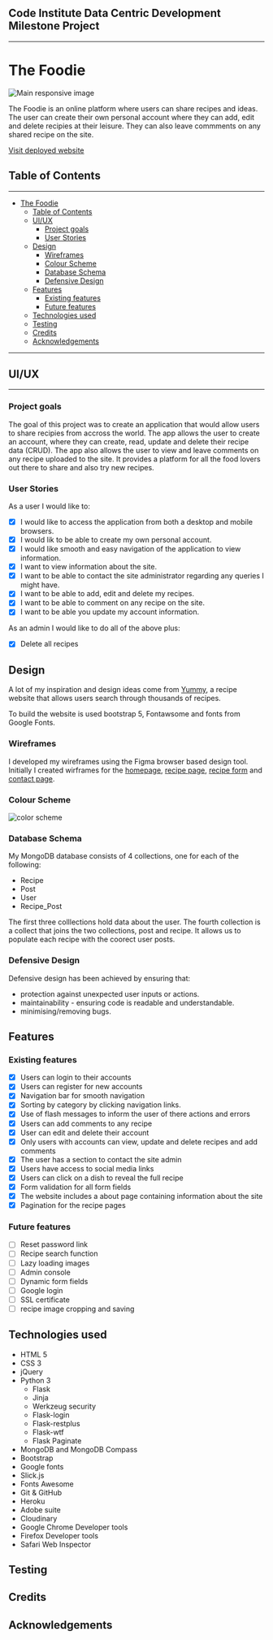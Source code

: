 ## Code Institute Data Centric Development Milestone Project

---

# The Foodie

![Main responsive image](https://res.cloudinary.com/gemtech-solutions/image/upload/v1621965121/The%20Foodie/responsive_k01lld.png)

The Foodie is an online platform where users can share recipes and ideas. The user can create their own personal account where they can add, edit and delete recipies at their leisure. They can also leave commments on any shared recipe on the site.

[Visit deployed website]()

## Table of Contents

---

- [The Foodie](#the-foodie)
  - [Table of Contents](#table-of-contents)
  - [UI/UX](#uiux)
    - [Project goals](#project-goals)
    - [User Stories](#user-stories)
  - [Design](#design)
    - [Wireframes](#wireframes)
    - [Colour Scheme](#colour-scheme)
    - [Database Schema](#database-schema)
    - [Defensive Design](#defensive-design)
  - [Features](#features)
    - [Existing features](#existing-features)
    - [Future features](#future-features)
  - [Technologies used](#technologies-used)
  - [Testing](#testing)
  - [Credits](#credits)
  - [Acknowledgements](#acknowledgements)

---

## UI/UX

---

### Project goals

The goal of this project was to create an application that would allow users to share recipies from accross the world. The app allows the user to create an account, where they can create, read, update and delete their recipe data (CRUD). The app also allows the user to view and leave comments on any recipe uploaded to the site. It provides a platform for all the food lovers out there to share and also try new recipes.

### User Stories

As a user I would like to:

-   [x] I would like to access the application from both a desktop and mobile browsers.
-   [x] I would lik to be able to create my own personal account.
-   [x] I would like smooth and easy navigation of the application to view information.
-   [x] I want to view information about the site.
-   [x] I want to be able to contact the site administrator regarding any queries I might have.
-   [x] I want to be able to add, edit and delete my recipes.
-   [x] I want to be able to comment on any recipe on the site.
-   [x] I want to be able you update my account information.

As an admin I would like to do all of the above plus:

-   [x] Delete all recipes

## Design

A lot of my inspiration and design ideas come from [Yummy](https://www.yummly.co.uk/), a recipe website that allows users search through thousands of recipes.

To build the website is used bootstrap 5, Fontawsome and fonts from Google Fonts.

### Wireframes

I developed my wireframes using the Figma browser based design tool. Initially I created wirframes for the [homepage](), [recipe page](), [recipe form]() and [contact page]().

### Colour Scheme

![color scheme](https://res.cloudinary.com/gemtech-solutions/image/upload/v1622023857/The%20Foodie/colour-palette_nhhq2v.png)

### Database Schema

My MongoDB database consists of 4 collections, one for each of the following:

-   Recipe
-   Post
-   User
-   Recipe_Post

The first three colllections hold data about the user. The fourth collection is a collect that joins the two collections, post and recipe. It allows us to populate each recipe with the coorect user posts.

### Defensive Design

Defensive design has been achieved by ensuring that:

-   protection against unexpected user inputs or actions.
-   maintainability - ensuring code is readable and understandable.
-   minimising/removing bugs.

## Features

### Existing features

-   [x] Users can login to their accounts
-   [x] Users can register for new accounts
-   [x] Navigation bar for smooth navigation
-   [x] Sorting by category by clicking navigation links.
-   [x] Use of flash messages to inform the user of there actions and errors
-   [x] Users can add comments to any recipe
-   [x] User can edit and delete their account
-   [x] Only users with accounts can view, update and delete recipes and add comments
-   [x] The user has a section to contact the site admin
-   [x] Users have access to social media links
-   [x] Users can click on a dish to reveal the full recipe
-   [x] Form validation for all form fields
-   [x] The website includes a about page containing information about the site
-   [x] Pagination for the recipe pages

### Future features

-   [ ] Reset password link
-   [ ] Recipe search function
-   [ ] Lazy loading images
-   [ ] Admin console
-   [ ] Dynamic form fields
-   [ ] Google login
-   [ ] SSL certificate
-   [ ] recipe image cropping and saving

## Technologies used

-   HTML 5
-   CSS 3
-   jQuery
-   Python 3
    -   Flask
    -   Jinja
    -   Werkzeug security
    -   Flask-login
    -   Flask-restplus
    -   Flask-wtf
    -   Flask Paginate
-   MongoDB and MongoDB Compass
-   Bootstrap
-   Google fonts
-   Slick.js
-   Fonts Awesome
-   Git & GitHub
-   Heroku
-   Adobe suite
-   Cloudinary
-   Google Chrome Developer tools
-   Firefox Developer tools
-   Safari Web Inspector

## Testing

## Credits

## Acknowledgements
